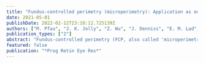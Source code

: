 ```yaml
---
title: "Fundus-controlled perimetry (microperimetry): Application as outcome measure in clinical trials"
date: 2021-05-01
publishDate: 2022-02-12T23:10:12.725139Z
authors: ["M. Pfau", "J. K. Jolly", "Z. Wu", "J. Denniss", "E. M. Lad", "R. H. Guymer", "M. Fleckenstein", "F. G. Holz", "S. Schmitz-Valckenberg"]
publication_types: ["2"]
abstract: "Fundus-controlled perimetry (FCP, also called 'microperimetry') allows for spatially-resolved mapping of visual sensitivity and measurement of fixation stability, both in clinical practice as well as research. The accurate spatial characterization of visual function enabled by FCP can provide insightful information about disease severity and progression not reflected by best-corrected visual acuity in a large range of disorders. This is especially important for monitoring of retinal diseases that initially spare the central retina in earlier disease stages. Improved intra- and inter-session retest-variability through fundus-tracking and precise point-wise follow-up examinations even in patients with unstable fixation represent key advantages of these technique. The design of disease-specific test patterns and protocols reduces the burden of extensive and time-consuming FCP testing, permitting a more meaningful and focused application. Recent developments also allow for photoreceptor-specific testing through implementation of dark-adapted chromatic and photopic testing. A detailed understanding of the variety of available devices and test settings is a key prerequisite for the design and optimization of FCP protocols in future natural history studies and clinical trials. Accordingly, this review describes the theoretical and technical background of FCP, its prior application in clinical and research settings, data that qualify the application of FCP as an outcome measure in clinical trials as well as ongoing and future developments."
featured: false
publication: "*Prog Retin Eye Res*"
---
```


